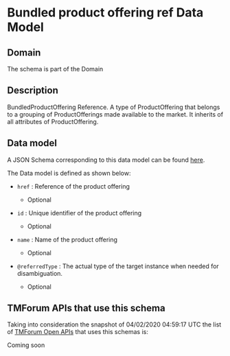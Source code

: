 # Bundled product offering ref Data Model

## Domain

The  schema is part of the  Domain

## Description

BundledProductOffering Reference. A type of ProductOffering that belongs to a grouping of ProductOfferings made available to the market. It inherits of all attributes of ProductOffering.

## Data model

A JSON Schema corresponding to this data model can be found
[here](https://github.com/tmforum-rand/schemas/blob/candidates/Product/BundledProductOfferingRef.schema.json).

The Data model is defined as shown below:

- `href` : Reference of the product offering

  - Optional


- `id` : Unique identifier of the product offering

  - Optional


- `name` : Name of the product offering

  - Optional


- `@referredType` : The actual type of the target instance when needed for disambiguation.

  - Optional






## TMForum APIs that use this schema

Taking into consideration the snapshot of 04/02/2020 04:59:17 UTC the list of [TMForum Open APIs](https://www.tmforum.org/open-apis/) that uses this schemas is:

Coming soon